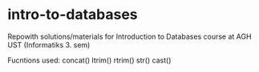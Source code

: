 # intro-to-databases
Repowith solutions/materials for Introduction to Databases course at AGH UST (Informatiks 3. sem)


Fucntions used:
concat()
ltrim()
rtrim()
str()
cast()